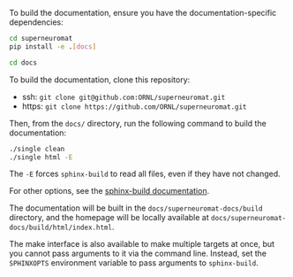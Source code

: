 To build the documentation, ensure you have the documentation-specific dependencies:

```bash
cd superneuromat
pip install -e .[docs]
```

```bash
cd docs
```

To build the documentation, clone this repository:

* ssh: `git clone git@github.com:ORNL/superneuromat.git`
* https: `git clone https://github.com/ORNL/superneuromat.git`

Then, from the `docs/` directory, run the following command to build the documentation:

```bash
./single clean
./single html -E
```

The `-E` forces `sphinx-build` to read all files, even if they have not changed.

For other options, see the [sphinx-build documentation](https://www.sphinx-doc.org/en/master/man/sphinx-build.html#makefile-options).

The documentation will be built in the `docs/superneuromat-docs/build` directory,
and the homepage will be locally available at 
`docs/superneuromat-docs/build/html/index.html`.

The make interface is also available to make multiple targets at once,
but you cannot pass arguments to it via the command line.
Instead, set the `SPHINXOPTS` environment variable to pass arguments to `sphinx-build`.

